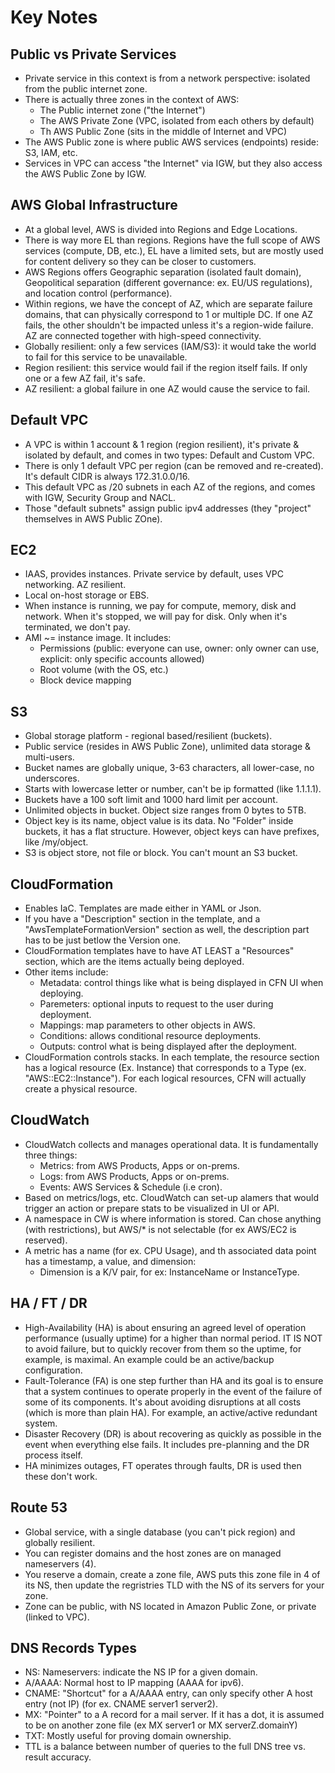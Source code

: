 # Key Notes

## Public vs Private Services

* Private service in this context is from a network perspective: isolated from the public internet zone.
* There is actually three zones in the context of AWS:
    - The Public internet zone ("the Internet")
    - The AWS Private Zone (VPC, isolated from each others by default)
    - Th AWS Public Zone (sits in the middle of Internet and VPC)
* The AWS Public zone is where public AWS services (endpoints) reside: S3, IAM, etc.
* Services in VPC can access "the Internet" via IGW, but they also access the AWS Public Zone by IGW.

## AWS Global Infrastructure

* At a global level, AWS is divided into Regions and Edge Locations.
* There is way more EL than regions. Regions have the full scope of AWS services (compute, DB, etc.), EL have a limited sets, but are mostly used for content delivery so they can be closer to customers.
* AWS Regions offers Geographic separation (isolated fault domain), Geopolitical separation (different governance: ex. EU/US regulations), and location control (performance).
* Within regions, we have the concept of AZ, which are separate failure domains, that can physically correspond to 1 or multiple DC. If one AZ fails, the other shouldn't be impacted unless it's a region-wide failure. AZ are connected together with high-speed connectivity.
* Globally resilient: only a few services (IAM/S3): it would take the world to fail for this service to be unavailable.
* Region resilient: this service would fail if the region itself fails. If only one or a few AZ fail, it's safe.
* AZ resilient: a global failure in one AZ would cause the service to fail.

## Default VPC

* A VPC is within 1 account & 1 region (region resilient), it's private & isolated by default, and comes in two types: Default and Custom VPC.
* There is only 1 default VPC per region (can be removed and re-created). It's default CIDR is always 172.31.0.0/16.
* This default VPC as /20 subnets in each AZ of the regions, and comes with IGW, Security Group and NACL.
* Those "default subnets" assign public ipv4 addresses (they "project" themselves in AWS Public ZOne).

## EC2

* IAAS, provides instances. Private service by default, uses VPC networking. AZ resilient.
* Local on-host storage or EBS.
* When instance is running, we pay for compute, memory, disk and network. When it's stopped, we will pay for disk. Only when it's terminated, we don't pay.
* AMI ~= instance image. It includes:
    - Permissions (public: everyone can use, owner: only owner can use, explicit: only specific accounts allowed)
    - Root volume (with the OS, etc.)
    - Block device mapping

## S3

* Global storage platform - regional based/resilient (buckets).
* Public service (resides in AWS Public Zone), unlimited data storage & multi-users.
* Bucket names are globally unique, 3-63 characters, all lower-case, no underscores.
* Starts with lowercase letter or number, can't be ip formatted (like 1.1.1.1).
* Buckets have a 100 soft limit and 1000 hard limit per account.
* Unlimited objects in bucket. Object size ranges from 0 bytes to 5TB.
* Object key is its name, object value is its data. No "Folder" inside buckets, it has a flat structure. However, object keys can have prefixes, like /my/object.
* S3 is object store, not file or block. You can't mount an S3 bucket.

## CloudFormation

* Enables IaC. Templates are made either in YAML or Json.
* If you have a "Description" section in the template, and a "AwsTemplateFormationVersion" section as well, the description part has to be just betlow the Version one.
* CloudFormation templates have to have AT LEAST a "Resources" section, which are the items actually being deployed.
* Other items include:
    - Metadata: control things like what is being displayed in CFN UI when deploying.
    - Paremeters: optional inputs to request to the user during deployment.
    - Mappings: map parameters to other objects in AWS.
    - Conditions: allows conditional resource deployments.
    - Outputs: control what is being displayed after the deployment.
* CloudFormation controls stacks. In each template, the resource section has a logical resource (Ex. Instance) that corresponds to a Type (ex. "AWS::EC2::Instance"). For each logical resources, CFN will actually create a physical resource.

## CloudWatch

* CloudWatch collects and manages operational data. It is fundamentally three things:
    - Metrics: from AWS Products, Apps or on-prems.
    - Logs: from AWS Products, Apps or on-prems.
    - Events: AWS Services & Schedule (i.e cron).
* Based on metrics/logs, etc. CloudWatch can set-up alamers that would trigger an action or prepare stats to be visualized in UI or API.
* A namespace in CW is where information is stored. Can chose anything (with restrictions), but AWS/* is not selectable (for ex AWS/EC2 is reserved).
* A metric has a name (for ex. CPU Usage), and th associated data point has a timestamp, a value, and dimension:
    - Dimension is a K/V pair, for ex: InstanceName or InstanceType.

## HA / FT / DR

* High-Availability (HA) is about ensuring an agreed level of operation performance (usually uptime) for a higher than normal period. IT IS NOT to avoid failure, but to quickly recover from them so the uptime, for example, is maximal. An example could be an active/backup configuration.
* Fault-Tolerance (FA) is one step further than HA and its goal is to ensure that a system continues to operate properly in the event of the failure of some of its components. It's about avoiding disruptions at all costs (which is more than plain HA). For example, an active/active redundant system.
* Disaster Recovery (DR) is about recovering as quickly as possible in the event when everything else fails. It includes pre-planning and the DR process itself.
* HA minimizes outages, FT operates through faults, DR is used then these don't work.

## Route 53

* Global service, with a single database (you can't pick region) and globally resilient.
* You can register domains and the host zones are on managed nameservers (4).
* You reserve a domain, create a zone file, AWS puts this zone file in 4 of its NS, then update the regristries TLD with the NS of its servers for your zone.
* Zone can be public, with NS located in Amazon Public Zone, or private (linked to VPC).

## DNS Records Types

* NS: Nameservers: indicate the NS IP for a given domain.
* A/AAAA: Normal host to IP mapping (AAAA for ipv6).
* CNAME: "Shortcut" for a A/AAAA entry, can only specify other A host entry (not IP) (for ex. CNAME server1 server2).
* MX: "Pointer" to a A record for a mail server. If it has a dot, it is assumed to be on another zone file (ex MX server1 or MX serverZ.domainY)
* TXT: Mostly useful for proving domain ownership.
* TTL is a balance between number of queries to the full DNS tree vs. result accuracy.
